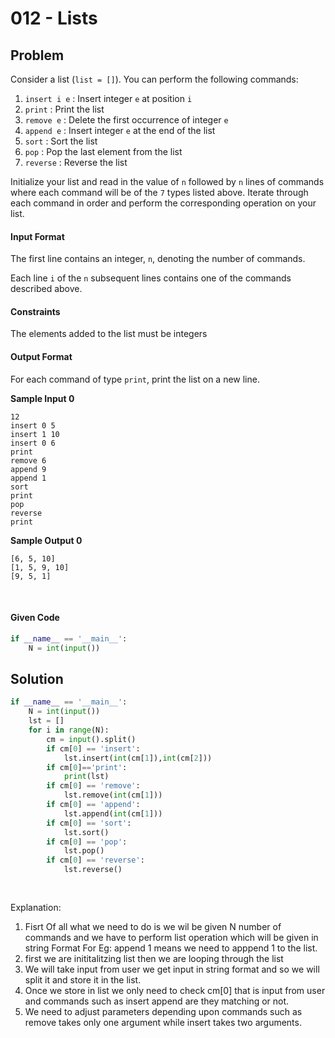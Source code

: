# 012 - Lists
## Problem

Consider a list (`list = []`). You can perform the following commands:

1. `insert i e` : Insert integer `e` at position `i`
2. `print` : Print the list
3. `remove e` : Delete the first occurrence of integer `e`
4. `append e` : Insert integer `e` at the end of the list
5. `sort` : Sort the list
6. `pop` : Pop the last element from the list
7. `reverse` : Reverse the list

Initialize your list and read in the value of `n` followed by `n` lines of commands where each command will be of the `7` types listed above. Iterate through each command in order and perform the corresponding operation on your list.


#### Input Format

The first line contains an integer, `n`, denoting the number of commands.

Each line `i` of the `n` subsequent lines contains one of the commands described above.


#### Constraints

The elements added to the list must be integers


#### Output Format

For each command of type `print`, print the list on a new line.


**Sample Input 0**

```
12
insert 0 5
insert 1 10
insert 0 6
print
remove 6
append 9
append 1
sort
print
pop
reverse
print
```

**Sample Output 0**

```
[6, 5, 10]
[1, 5, 9, 10]
[9, 5, 1]
```


<br>


#### Given Code

```python
if __name__ == '__main__':
    N = int(input())
```

## Solution

```python
if __name__ == '__main__':
    N = int(input())
    lst = []
    for i in range(N):
        cm = input().split()
        if cm[0] == 'insert':
            lst.insert(int(cm[1]),int(cm[2]))
        if cm[0]=='print':
            print(lst)
        if cm[0] == 'remove':
            lst.remove(int(cm[1]))
        if cm[0] == 'append':
            lst.append(int(cm[1]))
        if cm[0] == 'sort':
            lst.sort()
        if cm[0] == 'pop':
            lst.pop() 
        if cm[0] == 'reverse':
            lst.reverse()   
        
        
```
Explanation:
1) Fisrt Of all what we need to do is we wil be given N number of commands and we have to perform list operation which will be given in string Format For Eg: append 1 means we need to apppend 1 to the list.
2) first we are inititalitzing list then we are looping through the list
3) We will take input from user we get input in string format and so we will split it and store it in the list.
4) Once we store in list we only need to check cm[0] that is input from user and commands such as insert append are they matching or not.
5) We need to adjust parameters depending upon commands such as remove takes only one argument while insert takes two arguments.


